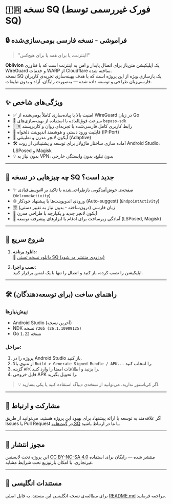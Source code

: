 # 🇮🇷 نسخه SQ (فورک غیررسمی توسط SQ)
## 🔒 فراموشی - نسخه فارسی بومی‌سازی‌شده

> "اینترنت، یا برای همه یا برای هیچ‌کس!"

**Oblivion** یک اپلیکیشن متن‌باز برای اتصال پایدار و امن به اینترنت است که با فناوری WireGuard و خدمات WARP از Cloudflare ساخته شده.  
نسخه SQ یک بازسازی ویژه از این پروژه است که با هدف بهینه‌سازی تجربه‌ی کاربران فارسی‌زبان طراحی و توسعه داده شده — به‌صورت رایگان، آزاد و بدون تبلیغات.

---

## ✨ ویژگی‌های شاخص

- ✅ امنیت بالا با پیاده‌سازی کاملاً بومی‌شده از WireGuard در زبان Go
- 🚀 سرعت فوق‌العاده با استفاده از بهینه‌سازی‌های `bepass-sdk`
- 🇮🇷 رابط کاربری کامل فارسی‌شده با تجربه‌ای روان و کاربرپسند
- 🔧 قابلیت ورود دستی و هوشمند اندپوینت دلخواه (IP:Port)
- 📱 آیکون لانچر مدرن و تطبیقی (Adaptive)
- 🛠 آماده سازی ساختار ماژولار برای توسعه و پشتیبانی از روت Android Studio، LSPosed و Magisk
- 💡 بدون نیاز به VPN، بدون تبلیغ، بدون وابستگی خارجی

---

## 🧪 چه چیزهایی در نسخه SQ جدید است؟

- ✨ صفحه‌ی خوش‌آمدگویی بازطراحی‌شده با تاکید بر #یوسف‌قبادی (`WelcomeActivity`)
- 🌐 ورودی اندوپوینت‌ها با پیشنهاد خودکار (Auto-suggest) (`EndpointActivity`)
- 🈳 زبان فارسی (درون‌ساخته - بدون نیاز به تغییر دستی)
- 🧊 آیکون لانچر جدید و یکپارچه با طراحی مدرن
- 🧩 آمادگی زیرساخت برای ادغام با ابزارهای پیشرفته توسعه (LSPosed, Magisk)

---

## 🚀 شروع سریع

1. **دانلود برنامه:**  
   🔽 [دانلود نسخه تستی SQ (به‌زودی منتشر می‌شود)](https://github.com/SQSh1/oblivion/releases)

2. **نصب و اجرا:**  
   اپلیکیشن را نصب کرده، باز کنید و اتصال را تنها با یک لمس برقرار کنید.

---

## 🛠 راهنمای ساخت (برای توسعه‌دهندگان)

### پیش‌نیازها:
- Android Studio (آخرین نسخه)
- NDK نسخه `r26b (26.1.10909125)`
- Go نسخه `1.22`

### مراحل:
1. پروژه را در Android Studio باز کنید.  
2. از منوی بالا `Build > Generate Signed Bundle / APK...` را انتخاب کنید.  
3. گزینه `APK` را بزنید و اطلاعات امضا را وارد کنید.  
4. فایل خروجی APK را تحویل بگیرید.

> 💡 اگر کی‌استور ندارید، می‌توانید از نسخه‌ی دیباگ استفاده کنید یا یکی بسازید.

---

## 🙌 مشارکت و ارتباط

اگر علاقه‌مند به توسعه یا ارائه پیشنهاد برای بهبود این پروژه هستید، می‌توانید از طریق Issues یا Pull Request در [گیت‌هاب SQ](https://github.com/SQSh1/oblivion) با ما در ارتباط باشید.

---

## 📜 مجوز انتشار

این پروژه تحت لایسنس [CC BY-NC-SA 4.0](https://creativecommons.org/licenses/by-nc-sa/4.0/) منتشر شده — رایگان برای استفاده غیرتجاری، با امکان بازتوزیع تحت شرایط مشابه.

---

## 📘 مستندات انگلیسی

برای مطالعه‌ی نسخه انگلیسی این مستند، به فایل اصلی [README.md](https://github.com/SQSh1/oblivion/blob/main/README.md) مراجعه فرمایید.
